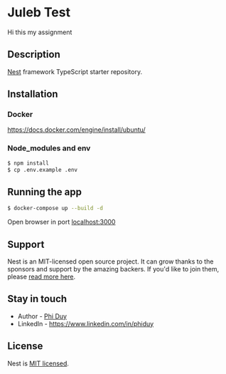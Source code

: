 # Juleb Test
Hi this my assignment
## Description

[Nest](https://github.com/nestjs/nest) framework TypeScript starter repository.

## Installation

### Docker
https://docs.docker.com/engine/install/ubuntu/

### Node_modules and env
```bash
$ npm install
$ cp .env.example .env
```

## Running the app

```bash
$ docker-compose up --build -d
```

Open browser in port [localhost:3000](http://localhost:3000)

## Support

Nest is an MIT-licensed open source project. It can grow thanks to the sponsors and support by the amazing backers. If you'd like to join them, please [read more here](https://docs.nestjs.com/support).

## Stay in touch

- Author - [Phi Duy](https://kamilmysliwiec.com)
- LinkedIn - https://www.linkedin.com/in/phiduy

## License

Nest is [MIT licensed](LICENSE).
